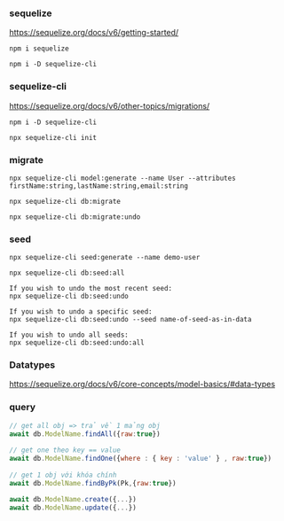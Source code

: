 ### sequelize
https://sequelize.org/docs/v6/getting-started/

    npm i sequelize
    
    npm i -D sequelize-cli
    
    
### sequelize-cli
https://sequelize.org/docs/v6/other-topics/migrations/

    npm i -D sequelize-cli
    
    npx sequelize-cli init

### migrate
    npx sequelize-cli model:generate --name User --attributes firstName:string,lastName:string,email:string
    
    npx sequelize-cli db:migrate
    
    npx sequelize-cli db:migrate:undo
    
### seed
    npx sequelize-cli seed:generate --name demo-user

    npx sequelize-cli db:seed:all
    
    If you wish to undo the most recent seed:
    npx sequelize-cli db:seed:undo

    If you wish to undo a specific seed:
    npx sequelize-cli db:seed:undo --seed name-of-seed-as-in-data

    If you wish to undo all seeds:
    npx sequelize-cli db:seed:undo:all
 
### Datatypes
https://sequelize.org/docs/v6/core-concepts/model-basics/#data-types
    
### query
```js
// get all obj => trả về 1 mảng obj
await db.ModelName.findAll({raw:true})        
  
// get one theo key == value
await db.ModelName.findOne({where : { key : 'value' } , raw:true}) 
 
// get 1 obj với khóa chính
await db.ModelName.findByPk(Pk,{raw:true})      

await db.ModelName.create({...})
await db.ModelName.update({...})
```

